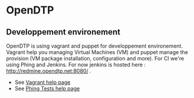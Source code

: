 # OpenDTP

## Developpement environement
OpenDTP is using vagrant and puppet for developpement environement. Vagrant help you managing Virtual Machines (VM) and puppet manage the provision (VM package installation, configuration and more).
For CI we're using Phing and Jenkins. For now jenkins is hosted here : http://redmine.opendtp.net:8080/ .
- See [Vagrant help page](/docs/Vagrant.md)
- See [Phing Tests help page](/docs/Phing.md)
